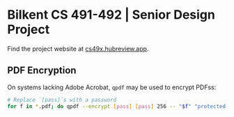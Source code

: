 # Bilkent CS 491-492 | Senior Design Project 

Find the project website at [cs49x.hubreview.app](https://cs49x.hubreview.app).

## PDF Encryption

On systems lacking Adobe Acrobat, `qpdf` may be used to encrypt PDFss:

```sh
# Replace `[pass]`s with a password
for f in *.pdf; do qpdf --encrypt [pass] [pass] 256 -- "$f" "protected-$f"; done
```






